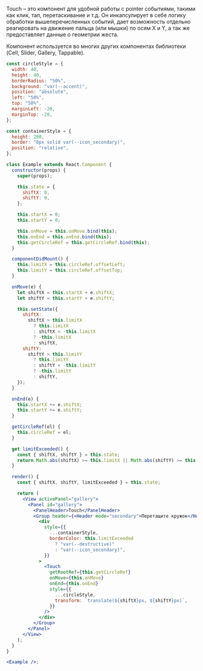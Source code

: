Touch – это компонент для удобной работы с pointer событиями, такими как клик, тап, перетаскивание и т.д.
Он инкапсулирует в себе логику обработки вышеперечисленных событий, дает возможность отдельно реагировать на движение
пальца (или мышки) по осям X и Y, а так же предоставляет данные о геометрии жеста.

Компонент используется во многих других компонентах библиотеки (Cell, Slider, Gallery, Tappable).

```jsx
const circleStyle = {
  width: 40,
  height: 40,
  borderRadius: "50%",
  background: "var(--accent)",
  position: "absolute",
  left: "50%",
  top: "50%",
  marginLeft: -20,
  marginTop: -20,
};

const containerStyle = {
  height: 200,
  border: "8px solid var(--icon_secondary)",
  position: "relative",
};

class Example extends React.Component {
  constructor(props) {
    super(props);

    this.state = {
      shiftX: 0,
      shiftY: 0,
    };

    this.startX = 0;
    this.startY = 0;

    this.onMove = this.onMove.bind(this);
    this.onEnd = this.onEnd.bind(this);
    this.getCircleRef = this.getCircleRef.bind(this);
  }

  componentDidMount() {
    this.limitX = this.circleRef.offsetLeft;
    this.limitY = this.circleRef.offsetTop;
  }

  onMove(e) {
    let shiftX = this.startX + e.shiftX;
    let shiftY = this.startY + e.shiftY;

    this.setState({
      shiftX:
        shiftX > this.limitX
          ? this.limitX
          : shiftX < -this.limitX
          ? -this.limitX
          : shiftX,
      shiftY:
        shiftY > this.limitY
          ? this.limitY
          : shiftY < -this.limitY
          ? -this.limitY
          : shiftY,
    });
  }

  onEnd(e) {
    this.startX += e.shiftX;
    this.startY += e.shiftY;
  }

  getCircleRef(el) {
    this.circleRef = el;
  }

  get limitExceeded() {
    const { shiftX, shiftY } = this.state;
    return Math.abs(shiftX) >= this.limitX || Math.abs(shiftY) >= this.limitY;
  }

  render() {
    const { shiftX, shiftY, limitExceeded } = this.state;

    return (
      <View activePanel="gallery">
        <Panel id="gallery">
          <PanelHeader>Touch</PanelHeader>
          <Group header={<Header mode="secondary">Перетащите кружок</Header>}>
            <div
              style={{
                ...containerStyle,
                borderColor: this.limitExceeded
                  ? "var(--destructive)"
                  : "var(--icon_secondary)",
              }}
            >
              <Touch
                getRootRef={this.getCircleRef}
                onMove={this.onMove}
                onEnd={this.onEnd}
                style={{
                  ...circleStyle,
                  transform: `translate(${shiftX}px, ${shiftY}px)`,
                }}
              />
            </div>
          </Group>
        </Panel>
      </View>
    );
  }
}

<Example />;
```
